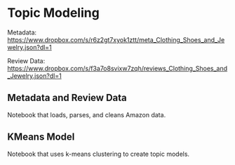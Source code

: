 # Topic Modeling
Metadata: https://www.dropbox.com/s/r6z2gt7xyok1ztt/meta_Clothing_Shoes_and_Jewelry.json?dl=1

Review Data: https://www.dropbox.com/s/f3a7o8svixw7zqh/reviews_Clothing_Shoes_and_Jewelry.json?dl=1

## Metadata and Review Data
Notebook that loads, parses, and cleans Amazon data.

## KMeans Model
Notebook that uses k-means clustering to create topic models. 
